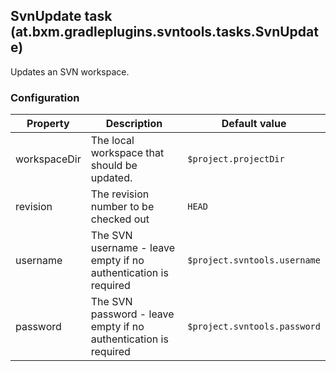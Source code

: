 ## SvnUpdate task (at.bxm.gradleplugins.svntools.tasks.SvnUpdate)

Updates an SVN workspace.

### Configuration

Property      | Description | Default value
------------- | ----------- | -------------
workspaceDir  | The local workspace that should be updated. | `$project.projectDir`
revision      | The revision number to be checked out | `HEAD`
username      | The SVN username - leave empty if no authentication is required | `$project.svntools.username`
password      | The SVN password - leave empty if no authentication is required | `$project.svntools.password`
